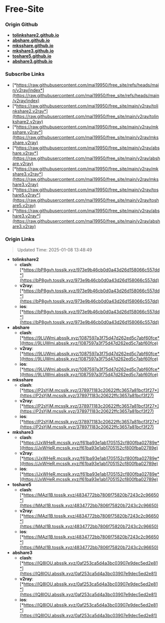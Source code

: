 # Free-Site

### Origin Github

- [**tolinkshare2.github.io**](https://github.com/tolinkshare2/tolinkshare2.github.io)
- [**abshare.github.io**](https://github.com/abshare/abshare.github.io)
- [**mksshare.github.io**](https://github.com/mksshare/mksshare.github.io)
- [**mkshare3.github.io**](https://github.com/mkshare3/mkshare3.github.io)
- [**toshare5.github.io**](https://github.com/toshare5/toshare5.github.io)
- [**abshare3.github.io**](https://github.com/abshare3/abshare3.github.io)

### Subscribe Links

- [*https://raw.githubusercontent.com/mai19950/free_site/refs/heads/main/v2ray/index*](https://raw.githubusercontent.com/mai19950/free_site/refs/heads/main/v2ray/index)
- [*https://raw.githubusercontent.com/mai19950/free_site/main/v2ray/tolinkshare2.v2ray*](https://raw.githubusercontent.com/mai19950/free_site/main/v2ray/tolinkshare2.v2ray)
- [*https://raw.githubusercontent.com/mai19950/free_site/main/v2ray/mksshare.v2ray*](https://raw.githubusercontent.com/mai19950/free_site/main/v2ray/mksshare.v2ray)
- [*https://raw.githubusercontent.com/mai19950/free_site/main/v2ray/abshare.v2ray*](https://raw.githubusercontent.com/mai19950/free_site/main/v2ray/abshare.v2ray)
- [*https://raw.githubusercontent.com/mai19950/free_site/main/v2ray/mkshare3.v2ray*](https://raw.githubusercontent.com/mai19950/free_site/main/v2ray/mkshare3.v2ray)
- [*https://raw.githubusercontent.com/mai19950/free_site/main/v2ray/toshare5.v2ray*](https://raw.githubusercontent.com/mai19950/free_site/main/v2ray/toshare5.v2ray)
- [*https://raw.githubusercontent.com/mai19950/free_site/main/v2ray/abshare3.v2ray*](https://raw.githubusercontent.com/mai19950/free_site/main/v2ray/abshare3.v2ray)

### Origin Links

> Updated Time: 2025-01-08 13:48:49

- **tolinkshare2**
  - **clash**: [*https://bP8gvh.tosslk.xyz/973e9b46cb0d0a43d26d158066c557dd*](https://bP8gvh.tosslk.xyz/973e9b46cb0d0a43d26d158066c557dd)
  - **v2ray**: [*https://bP8gvh.tosslk.xyz/973e9b46cb0d0a43d26d158066c557dd*](https://bP8gvh.tosslk.xyz/973e9b46cb0d0a43d26d158066c557dd)
  - **ios**: [*https://bP8gvh.tosslk.xyz/973e9b46cb0d0a43d26d158066c557dd*](https://bP8gvh.tosslk.xyz/973e9b46cb0d0a43d26d158066c557dd)
- **abshare**
  - **clash**: [*https://9LUWmi.absslk.xyz/1087597a3f75d47d262ed5c7abf60fce*](https://9LUWmi.absslk.xyz/1087597a3f75d47d262ed5c7abf60fce)
  - **v2ray**: [*https://9LUWmi.absslk.xyz/1087597a3f75d47d262ed5c7abf60fce*](https://9LUWmi.absslk.xyz/1087597a3f75d47d262ed5c7abf60fce)
  - **ios**: [*https://9LUWmi.absslk.xyz/1087597a3f75d47d262ed5c7abf60fce*](https://9LUWmi.absslk.xyz/1087597a3f75d47d262ed5c7abf60fce)
- **mksshare**
  - **clash**: [*https://P2sYjM.mcsslk.xyz/378971183c20622ffc3657a81bcf3f27*](https://P2sYjM.mcsslk.xyz/378971183c20622ffc3657a81bcf3f27)
  - **v2ray**: [*https://P2sYjM.mcsslk.xyz/378971183c20622ffc3657a81bcf3f27*](https://P2sYjM.mcsslk.xyz/378971183c20622ffc3657a81bcf3f27)
  - **ios**: [*https://P2sYjM.mcsslk.xyz/378971183c20622ffc3657a81bcf3f27*](https://P2sYjM.mcsslk.xyz/378971183c20622ffc3657a81bcf3f27)
- **mkshare3**
  - **clash**: [*https://JxWHeR.mcsslk.xyz/f61ba93e1ab1705152cf800fba02789e*](https://JxWHeR.mcsslk.xyz/f61ba93e1ab1705152cf800fba02789e)
  - **v2ray**: [*https://JxWHeR.mcsslk.xyz/f61ba93e1ab1705152cf800fba02789e*](https://JxWHeR.mcsslk.xyz/f61ba93e1ab1705152cf800fba02789e)
  - **ios**: [*https://JxWHeR.mcsslk.xyz/f61ba93e1ab1705152cf800fba02789e*](https://JxWHeR.mcsslk.xyz/f61ba93e1ab1705152cf800fba02789e)
- **toshare5**
  - **clash**: [*https://MAzl1B.tosslk.xyz/4834772bb7806f75820b7243c2c96650*](https://MAzl1B.tosslk.xyz/4834772bb7806f75820b7243c2c96650)
  - **v2ray**: [*https://MAzl1B.tosslk.xyz/4834772bb7806f75820b7243c2c96650*](https://MAzl1B.tosslk.xyz/4834772bb7806f75820b7243c2c96650)
  - **ios**: [*https://MAzl1B.tosslk.xyz/4834772bb7806f75820b7243c2c96650*](https://MAzl1B.tosslk.xyz/4834772bb7806f75820b7243c2c96650)
- **abshare3**
  - **clash**: [*https://IQ8IOU.absslk.xyz/0af253ca5d4a3bc03907e9dec5ed2e81*](https://IQ8IOU.absslk.xyz/0af253ca5d4a3bc03907e9dec5ed2e81)
  - **v2ray**: [*https://IQ8IOU.absslk.xyz/0af253ca5d4a3bc03907e9dec5ed2e81*](https://IQ8IOU.absslk.xyz/0af253ca5d4a3bc03907e9dec5ed2e81)
  - **ios**: [*https://IQ8IOU.absslk.xyz/0af253ca5d4a3bc03907e9dec5ed2e81*](https://IQ8IOU.absslk.xyz/0af253ca5d4a3bc03907e9dec5ed2e81)
